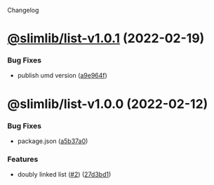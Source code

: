 Changelog

# [@slimlib/list-v1.0.1](https://github.com/kshutkin/slimlib/compare/@slimlib/list-v1.0.0...@slimlib/list-v1.0.1) (2022-02-19)


### Bug Fixes

* publish umd version ([a9e964f](https://github.com/kshutkin/slimlib/commit/a9e964f25c700a5084d885d38c7af6382f54bfde))

# @slimlib/list-v1.0.0 (2022-02-12)


### Bug Fixes

* package.json ([a5b37a0](https://github.com/kshutkin/slimlib/commit/a5b37a09f7480474e7e54c70f79984543eb83b27))


### Features

* doubly linked list ([#2](https://github.com/kshutkin/slimlib/issues/2)) ([27d3bd1](https://github.com/kshutkin/slimlib/commit/27d3bd1a7bd326387fcd5b390eb4a5b73358079d))
